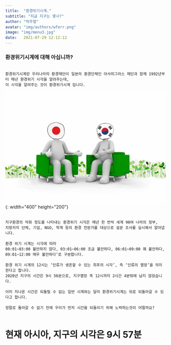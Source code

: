 ```yaml
---
title:  "환경위기시계."
subtitle: "지금 지구는 몇시?"
author: "박주열"
avatar: "img/authors/wferr.png"
image: "img/menu3.jpg"
date:   2021-07-29 12:12:12
---
```


### 환경위기시계에 대해 아십니까?  
  
```
  
환경위기시계란 우리나라의 환경재단이 일본의 환경단체인 아사히그라스 재단과 함께 1992년부터 매년 환경위기 시각을 알려주는데,   
이 시각을 알려주는 것이 환경위기시계 입니다.  

```  
![협력](img/watch1.jpg){: width="400" height="200"}

  
```
  
지구환경의 악화 정도를 나타내는 환경위기 시각은 매년 한 번씩 세계 90여 나라의 정부,   
지방자치 단체, 기업, NGO, 학계 등의 환경 전문가를 대상으로 설문 조사를 실시해서 알아냅니다.   
  
환경 위기 시계는 시각에 따라  
00:01~03:00 불안하지 않다, 03:01~06:00 조금 불안하다, 06:01~09:00 꽤 불안하다, 09:01~12:00 매우 불안하다‘로 구분합니다.  
  
환경 위기 시계의 12시는 ‘인류가 생존할 수 있는 최후의 시각‘, 즉 ‘인류의 멸망’을 의미한다고 합니다.  
2020년 지구의 시간은 9시 56분으로, 지구멸망 즉 12시까지 2시간 4분밖에 남지 않았습니다.  
  
이미 지나온 시간은 되돌릴 수 없는 일반 시계와는 달리 환경위기시계는 뒤로 되돌아갈 수 있다고 합니다.  
  
정말로 돌아갈 수 없기 전에 우리가 먼저 시간을 되돌리기 위해 노력하는것이 어떨까요?  
  
```
  
# 현재 아시아, 지구의 시각은 9시 57분  